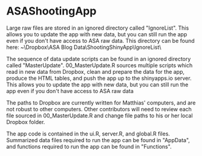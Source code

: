# ASAShootingApp

Large raw files are stored in an ignored directory called "IgnoreList". This allows you to update the app with new data, but you can still run the app even if you don't have access to ASA raw data. This directory can be found here: ~\Dropbox\ASA Blog Data\ShootingShinyApp\IgnoreList\

The sequence of data update scripts can be found in an ignored directory called "MasterUpdate". 00_MasterUpdate.R sources multiple scripts which read in new data from Dropbox, clean and prepare the data for the app, produce the HTML tables, and push the app up to the shinyapps.io server. This allows you to update the app with new data, but you can still run the app even if you don't have access to ASA raw data

The paths to Dropbox are currently written for Matthias' computers, and are not robust to other computers. Other contributors will need to review each file sourced in 00_MasterUpdate.R and change file paths to his or her local Dropbox folder. 

The app code is contained in the ui.R, server.R, and global.R files. Summarized data files required to run the app can be found in "AppData", and functions required to run the app can be found in "Functions".
